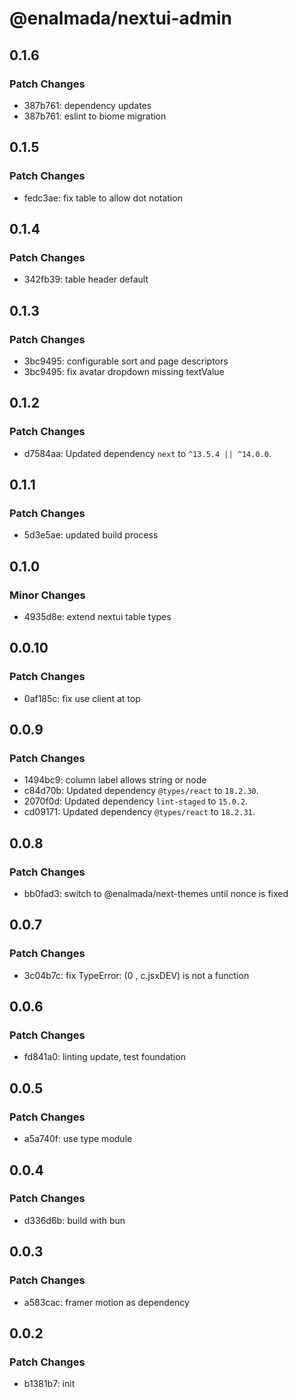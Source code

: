 # @enalmada/nextui-admin

## 0.1.6

### Patch Changes

- 387b761: dependency updates
- 387b761: eslint to biome migration

## 0.1.5

### Patch Changes

- fedc3ae: fix table to allow dot notation

## 0.1.4

### Patch Changes

- 342fb39: table header default

## 0.1.3

### Patch Changes

- 3bc9495: configurable sort and page descriptors
- 3bc9495: fix avatar dropdown missing textValue

## 0.1.2

### Patch Changes

- d7584aa: Updated dependency `next` to `^13.5.4 || ^14.0.0`.

## 0.1.1

### Patch Changes

- 5d3e5ae: updated build process

## 0.1.0

### Minor Changes

- 4935d8e: extend nextui table types

## 0.0.10

### Patch Changes

- 0af185c: fix use client at top

## 0.0.9

### Patch Changes

- 1494bc9: column label allows string or node
- c84d70b: Updated dependency `@types/react` to `18.2.30`.
- 2070f0d: Updated dependency `lint-staged` to `15.0.2`.
- cd09171: Updated dependency `@types/react` to `18.2.31`.

## 0.0.8

### Patch Changes

- bb0fad3: switch to @enalmada/next-themes until nonce is fixed

## 0.0.7

### Patch Changes

- 3c04b7c: fix TypeError: (0 , c.jsxDEV) is not a function

## 0.0.6

### Patch Changes

- fd841a0: linting update, test foundation

## 0.0.5

### Patch Changes

- a5a740f: use type module

## 0.0.4

### Patch Changes

- d336d6b: build with bun

## 0.0.3

### Patch Changes

- a583cac: framer motion as dependency

## 0.0.2

### Patch Changes

- b1381b7: init
